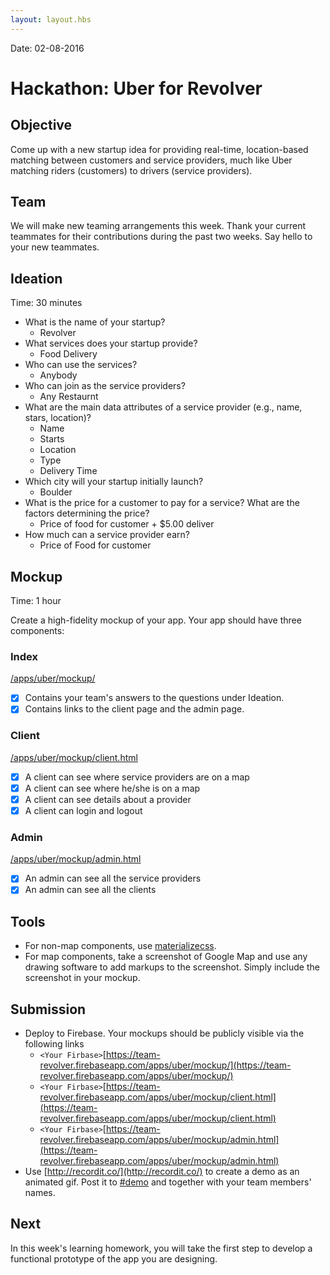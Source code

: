 ```yaml
---
layout: layout.hbs
---
```


Date: 02-08-2016

# Hackathon: Uber for Revolver

## Objective

Come up with a new startup idea for providing real-time, location-based matching
between customers and service providers, much like Uber matching riders
(customers) to drivers (service providers).

## Team

We will make new teaming arrangements this week. Thank your current teammates
for their contributions during the past two weeks.  Say hello to your new teammates.

## Ideation

Time: 30 minutes

* What is the name of your startup?
	* Revolver
* What services does your startup provide?
	* Food Delivery
* Who can use the services?
	* Anybody	 
* Who can join as the service providers?
	* Any Restaurnt  
* What are the main data attributes of a service 
provider (e.g., name, stars, location)?
	* Name
	* Starts
	* Location
	* Type
	* Delivery Time
* Which city will your startup initially launch?
	* Boulder	 
* What is the price for a customer to pay for a service? What are the factors determining the price?
	* Price of food for customer + $5.00 deliver 
* How much can a service provider earn?
	* Price of Food for customer

## Mockup

Time: 1 hour

Create a high-fidelity mockup of your app. Your app should have three components:

### Index

[/apps/uber/mockup/](/apps/uber/mockup/index.html)

* [x] Contains your team's answers to the questions under Ideation.
* [x] Contains links to the client page and the admin page.

### Client

[/apps/uber/mockup/client.html](/apps/uber/mockup/client.html)

* [x] A client can see where service providers are on a map
* [x] A client can see where he/she is on a map
* [x] A client can see details about a provider
* [x] A client can login and logout

### Admin

[/apps/uber/mockup/admin.html](/apps/uber/mockup/admin.html)

* [x] An admin can see all the service providers
* [x] An admin can see all the clients

## Tools
* For non-map components, use [materializecss](http://materializecss.com/).
* For map components, take a screenshot of Google Map and use any drawing
software to add markups to the screenshot. Simply include the screenshot in your mockup.

## Submission

* Deploy to Firebase. Your mockups should be publicly visible via the following
links
  * `<Your Firbase>`[https://team-revolver.firebaseapp.com/apps/uber/mockup/](https://team-revolver.firebaseapp.com/apps/uber/mockup/)
  * `<Your Firbase>`[https://team-revolver.firebaseapp.com/apps/uber/mockup/client.html](https://team-revolver.firebaseapp.com/apps/uber/mockup/client.html)
  * `<Your Firbase>`[https://team-revolver.firebaseapp.com/apps/uber/mockup/admin.html](https://team-revolver.firebaseapp.com/apps/uber/mockup/admin.html)
* Use [http://recordit.co/](http://recordit.co/) to create a demo as an animated
gif. Post it to [#demo](https://ucdd2016.slack.com/messages/demo/) and together
with your team members' names.

## Next

In this week's learning homework, you will take the first step to develop
a functional prototype of the app you are designing.
